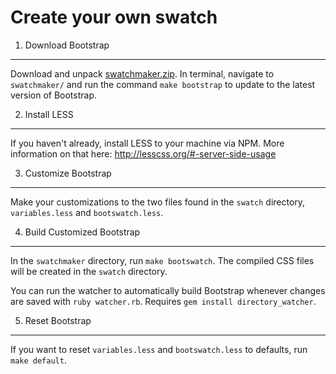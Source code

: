 Create your own swatch
======================

1. Download Bootstrap
------
Download and unpack [swatchmaker.zip](https://github.com/thomaspark/bootswatch/tree/master/swatchmaker/swatchmaker.zip). In terminal, navigate to `swatchmaker/` and run the command `make bootstrap` to update to the latest version of Bootstrap.


2. Install LESS
------
If you haven't already, install LESS to your machine via NPM. More information on that here: http://lesscss.org/#-server-side-usage


3. Customize Bootstrap
------
Make your customizations to the two files found in the `swatch` directory, `variables.less` and `bootswatch.less`.


4. Build Customized Bootstrap
------
In the `swatchmaker` directory, run `make bootswatch`. The compiled CSS files will be created in the `swatch` directory.

You can run the watcher to automatically build Bootstrap whenever changes are saved with `ruby watcher.rb`. Requires `gem install directory_watcher`.


5. Reset Bootstrap
------
If you want to reset `variables.less` and `bootswatch.less` to defaults, run `make default`.
